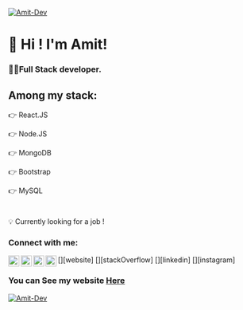 [<img src="https://i.ibb.co/BCvQpHK/universe-top.jpg" alt="Amit-Dev" />](https://amit-dev-webpage.web.app/)

# 👋 Hi ! I'm Amit!

###  👨‍💻Full Stack developer. 

## Among my stack:

👉 React.JS

👉 Node.JS

👉 MongoDB

👉 Bootstrap

👉 MySQL

#

💡 Currently looking for a job !


### Connect with me:

[<img align="left" alt="amit-web" width="22px" src="https://amit-dev-webpage.web.app/" />][website]
[<img align="left" alt="amit-stack overflow" width="22px" src="https://stackoverflow.com/users/17137370/amit-hagag" />][stackOverflow]
[<img align="left" alt="amit-LinkedIn" width="22px" src="https://www.linkedin.com/in/amit-hagag/" />][linkedin]
[<img align="left" alt="amit-Instagram" width="22px" src="https://www.instagram.com/amit_hg2/" />][instagram]


### You can See my website [Here](https://amit-dev-webpage.web.app/)


[<img src="https://i.ibb.co/xMWSTS0/universe-bottom.jpg" alt="Amit-Dev" />](https://amit-dev-webpage.web.app/)




